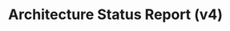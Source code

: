 ---
id: ARCHITECTURE_STATUS_REPORT_v4
slug: /ARCHITECTURE_STATUS_REPORT_v4
title: Architecture Status Report (v4)
---